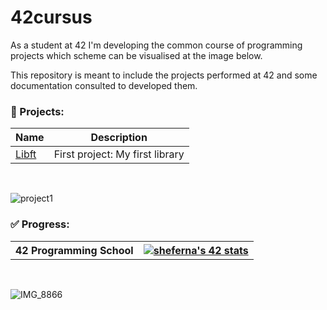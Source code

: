 # 42cursus

As a student at 42 I'm developing the common course of programming projects which scheme can be visualised at the image below.

This repository is meant to include the projects performed at 42 and some documentation consulted to developed them. 
<br>
### 💾 Projects:
|	Name												|	Description										|
|-------------------------------------------------------|---------------------------------------------------|
|	[Libft](https://github.com/Sheifc/42cursus/tree/main/libft) |  First project: My first library | 
<br>

![project1](https://github.com/Sheifc/42cursus/assets/115345487/394836b5-1c89-4e60-957d-74a1c78630a3)


### ✅ Progress:

<table style="width:100%">
  <tr>
    <th>42 Programming School</th>
    <th><a href="https://github.com/oakoudad/badge42"><img src="https://badge.mediaplus.ma/greenbinary/sheferna?1337Badge=off&UM6P=off" alt="sheferna's 42 stats" /></a></th>
  </tr>
</table>
<br>

![IMG_8866](https://github.com/Sheifc/42cursus/assets/115345487/c40e7140-5e86-41e6-a8f1-76955ec8ccc0)

